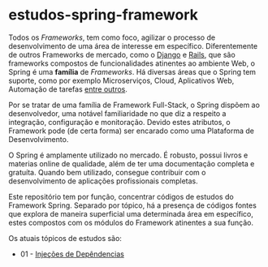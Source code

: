# estudos-spring-framework

Todos os _Frameworks_, tem como foco, agilizar o processo de desenvolvimento de uma área de interesse em específico. Diferentemente de outros Frameworks de mercado, como o [Django](https://www.djangoproject.com/) e [Rails](https://rubyonrails.org/), que são frameworks compostos de funcionalidades atinentes ao ambiente Web, o Spring é uma __família__ de _Frameworks_. Há diversas áreas que o Spring tem suporte, como por exemplo Microserviços, Cloud, Aplicativos Web, Automação de tarefas [entre outros](https://spring.io/).

Por se tratar de uma família de Framework Full-Stack, o Spring dispõem ao desenvolvedor, uma notável familiaridade no que diz a respeito a integração, configuração e monitoração. Devido estes atributos, o Framework pode (de certa forma) ser encarado como uma Plataforma de Desenvolvimento.

O Spring é amplamente utilizado no mercado. É robusto, possui livros e materias online de qualidade, além de ter uma documentação completa e gratuíta. Quando bem utilizado, consegue contribuir com o desenvolvimento de aplicações profissionais completas. 

Este repositório tem por função, concentrar códigos de estudos do Framework Spring. 
Separado por tópico, há a presença de códigos fontes que explora de maneira superficial uma determinada área em específico, estes compostos com os módulos do Framework atinentes a sua função. 

Os atuais tópicos de estudos são:

- 01 - [Injeções de Depêndencias](./01-injecao-de-dependencias)

